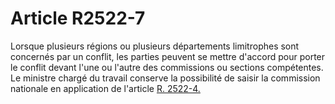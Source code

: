 # Article R2522-7

  
Lorsque plusieurs régions ou plusieurs départements limitrophes sont concernés par un conflit, les parties peuvent se mettre d'accord pour porter le conflit devant l'une ou l'autre des commissions ou sections compétentes. Le ministre chargé du travail conserve la possibilité de saisir la commission nationale en application de l'article [R. 2522-4.][1]

 [1]: /affichCodeArticle.do?cidTexte=LEGITEXT000006072050&idArticle=LEGIARTI000018486117&dateTexte=&categorieLien=cid